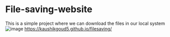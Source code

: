 # File-saving-website
This is a simple  project where we can download the files in our local system 
![image](https://user-images.githubusercontent.com/92638590/223060942-77113a64-3130-4c30-9c47-938f81556a29.png)
https://kaushikgoud5.github.io/filesaving/
